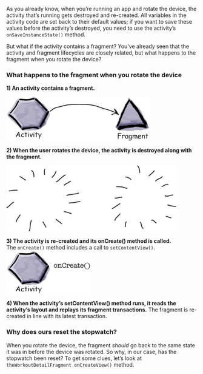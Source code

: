As you already know, when you’re running an app and rotate the device, the activity that’s running gets destroyed and re-created. All variables in the activity code are set back to their default values; if you want to save these values before the activity’s destroyed, you need to use the activity’s `onSaveInstanceState()` method.

But what if the activity contains a fragment? You’ve already seen that the activity and fragment lifecycles are closely related, but what happens to the fragment when you rotate the device?

### What happens to the fragment when you rotate the device
**1) An activity contains a fragment.**

![](.guides/img/38.png)

**2) When the user rotates the device, the activity is destroyed along with the fragment.**

![](.guides/img/39.png)

**3) The activity is re-created and its onCreate() method is called.**
The `onCreate()` method includes a call to `setContentView()`.
![](.guides/img/40.png)

**4) When the activity’s setContentView() method runs, it reads the activity’s layout and replays its fragment transactions.** 
The fragment is re-created in line with its latest transaction.

### Why does ours reset the stopwatch?

When you rotate the device, the fragment *should* go back to the same state it was in before the device was rotated. So why, in our case, has the stopwatch been reset? To get some clues, let’s look at `theWorkoutDetailFragment onCreateView()` method.
